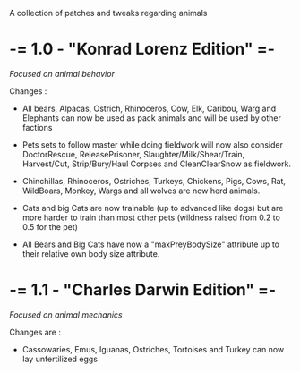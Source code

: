 A collection of patches and tweaks regarding animals

# -= 1.0 - "__Konrad Lorenz__  Edition" =-
_Focused on animal behavior_ 


Changes : 

- All bears, Alpacas, Ostrich, Rhinoceros, Cow, Elk, Caribou, Warg and Elephants can now be used as pack animals and will be used by other factions

- Pets sets to follow master while doing fieldwork will now also consider DoctorRescue, ReleasePrisoner, Slaughter/Milk/Shear/Train, Harvest/Cut, Strip/Bury/Haul Corpses and CleanClearSnow as fieldwork.

- Chinchillas, Rhinoceros, Ostriches, Turkeys, Chickens, Pigs, Cows, Rat, WildBoars, Monkey, Wargs and all wolves are now herd animals.

- Cats and big Cats are now trainable (up to advanced like dogs) but are more harder to train than most other pets (wildness raised from 0.2 to 0.5 for the pet)

- All Bears and Big Cats have now a "maxPreyBodySize" attribute up to their relative own body size attribute.

# -= 1.1 - "__Charles Darwin__  Edition" =-
_Focused on animal mechanics_ 

Changes are : 

- Cassowaries, Emus, Iguanas, Ostriches, Tortoises and Turkey can now lay unfertilized eggs
